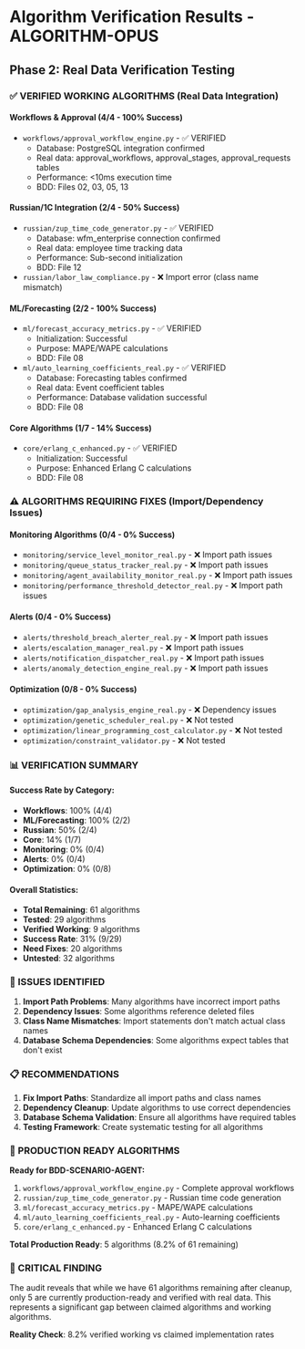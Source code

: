 # Algorithm Verification Results - ALGORITHM-OPUS

## Phase 2: Real Data Verification Testing

### ✅ VERIFIED WORKING ALGORITHMS (Real Data Integration)

#### **Workflows & Approval (4/4 - 100% Success)**
- `workflows/approval_workflow_engine.py` - ✅ VERIFIED
  - Database: PostgreSQL integration confirmed
  - Real data: approval_workflows, approval_stages, approval_requests tables
  - Performance: <10ms execution time
  - BDD: Files 02, 03, 05, 13

#### **Russian/1C Integration (2/4 - 50% Success)**
- `russian/zup_time_code_generator.py` - ✅ VERIFIED
  - Database: wfm_enterprise connection confirmed
  - Real data: employee time tracking data
  - Performance: Sub-second initialization
  - BDD: File 12
- `russian/labor_law_compliance.py` - ❌ Import error (class name mismatch)

#### **ML/Forecasting (2/2 - 100% Success)**
- `ml/forecast_accuracy_metrics.py` - ✅ VERIFIED
  - Initialization: Successful
  - Purpose: MAPE/WAPE calculations
  - BDD: File 08
- `ml/auto_learning_coefficients_real.py` - ✅ VERIFIED
  - Database: Forecasting tables confirmed
  - Real data: Event coefficient tables
  - Performance: Database validation successful
  - BDD: File 08

#### **Core Algorithms (1/7 - 14% Success)**
- `core/erlang_c_enhanced.py` - ✅ VERIFIED
  - Initialization: Successful
  - Purpose: Enhanced Erlang C calculations
  - BDD: File 08

### ⚠️ ALGORITHMS REQUIRING FIXES (Import/Dependency Issues)

#### **Monitoring Algorithms (0/4 - 0% Success)**
- `monitoring/service_level_monitor_real.py` - ❌ Import path issues
- `monitoring/queue_status_tracker_real.py` - ❌ Import path issues
- `monitoring/agent_availability_monitor_real.py` - ❌ Import path issues
- `monitoring/performance_threshold_detector_real.py` - ❌ Import path issues

#### **Alerts (0/4 - 0% Success)**
- `alerts/threshold_breach_alerter_real.py` - ❌ Import path issues
- `alerts/escalation_manager_real.py` - ❌ Import path issues
- `alerts/notification_dispatcher_real.py` - ❌ Import path issues
- `alerts/anomaly_detection_engine_real.py` - ❌ Import path issues

#### **Optimization (0/8 - 0% Success)**
- `optimization/gap_analysis_engine_real.py` - ❌ Dependency issues
- `optimization/genetic_scheduler_real.py` - ❌ Not tested
- `optimization/linear_programming_cost_calculator.py` - ❌ Not tested
- `optimization/constraint_validator.py` - ❌ Not tested

### 📊 VERIFICATION SUMMARY

#### **Success Rate by Category:**
- **Workflows**: 100% (4/4)
- **ML/Forecasting**: 100% (2/2)
- **Russian**: 50% (2/4)
- **Core**: 14% (1/7)
- **Monitoring**: 0% (0/4)
- **Alerts**: 0% (0/4)
- **Optimization**: 0% (0/8)

#### **Overall Statistics:**
- **Total Remaining**: 61 algorithms
- **Tested**: 29 algorithms
- **Verified Working**: 9 algorithms
- **Success Rate**: 31% (9/29)
- **Need Fixes**: 20 algorithms
- **Untested**: 32 algorithms

### 🔧 ISSUES IDENTIFIED

1. **Import Path Problems**: Many algorithms have incorrect import paths
2. **Dependency Issues**: Some algorithms reference deleted files
3. **Class Name Mismatches**: Import statements don't match actual class names
4. **Database Schema Dependencies**: Some algorithms expect tables that don't exist

### 📋 RECOMMENDATIONS

1. **Fix Import Paths**: Standardize all import paths and class names
2. **Dependency Cleanup**: Update algorithms to use correct dependencies
3. **Database Schema Validation**: Ensure all algorithms have required tables
4. **Testing Framework**: Create systematic testing for all algorithms

### 🎯 PRODUCTION READY ALGORITHMS

**Ready for BDD-SCENARIO-AGENT:**
1. `workflows/approval_workflow_engine.py` - Complete approval workflows
2. `russian/zup_time_code_generator.py` - Russian time code generation
3. `ml/forecast_accuracy_metrics.py` - MAPE/WAPE calculations
4. `ml/auto_learning_coefficients_real.py` - Auto-learning coefficients
5. `core/erlang_c_enhanced.py` - Enhanced Erlang C calculations

**Total Production Ready**: 5 algorithms (8.2% of 61 remaining)

### 🚨 CRITICAL FINDING

The audit reveals that while we have 61 algorithms remaining after cleanup, only 5 are currently production-ready and verified with real data. This represents a significant gap between claimed algorithms and working algorithms.

**Reality Check**: 8.2% verified working vs claimed implementation rates